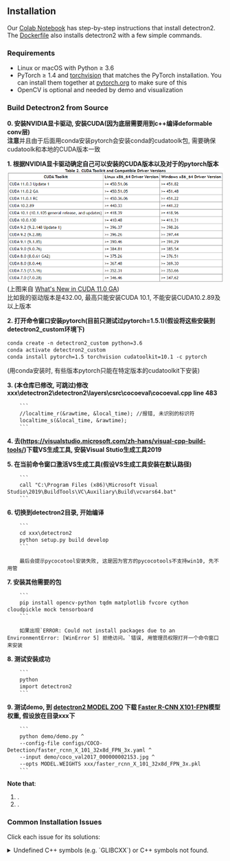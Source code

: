 ## Installation

Our [Colab Notebook](https://colab.research.google.com/drive/16jcaJoc6bCFAQ96jDe2HwtXj7BMD_-m5)
has step-by-step instructions that install detectron2.
The [Dockerfile](docker)
also installs detectron2 with a few simple commands.

### Requirements
- Linux or macOS with Python ≥ 3.6
- PyTorch ≥ 1.4 and [torchvision](https://github.com/pytorch/vision/) that matches the PyTorch installation.
  You can install them together at [pytorch.org](https://pytorch.org) to make sure of this
- OpenCV is optional and needed by demo and visualization


### Build Detectron2 from Source
**0. 安装NVIDIA显卡驱动, 安装CUDA(因为底层需要用到c++编译deformable conv层)**  
  **注意**并且由于后面用conda安装pytorch会安装conda的cudatoolk包, 需要确保cudatoolk和本地的CUDA版本一致

**1. 根据NVIDIA显卡驱动确定自己可以安装的CUDA版本以及对于的pytorch版本**  
  <img src="introduce_materials/cuda_version.png" width="800" >  
  (上图来自 [What's New in CUDA 11.0 GA](https://docs.nvidia.com/cuda/cuda-toolkit-release-notes/index.html#cuda-whats-new))  
  比如我的驱动版本是432.00, 最高只能安装CUDA 10.1, 不能安装CUDA10.2.89及以上版本


**2. 打开命令窗口安装pytorch(目前只测试过pytorch=1.5.1)(假设将这些安装到detectron2_custom环境下)**  
```
conda create -n detectron2_custom python=3.6
conda activate detectron2_custom
conda install pytorch=1.5 torchvision cudatoolkit=10.1 -c pytorch
```  
(用conda安装时, 有些版本pytorch只能在特定版本的cudatoolkit下安装)


**3. (**本仓库已修改, 可跳过**)修改xxx\detectron2\detectron2\layers\csrc\cocoeval\cocoeval.cpp line 483**

		```
		//localtime_r(&rawtime, &local_time); //报错, 未识别的标识符
		localtime_s(&local_time, &rawtime);
		```


**4. 去(https://visualstudio.microsoft.com/zh-hans/visual-cpp-build-tools/)下载VS生成工具, 安装Visual Stutio生成工具2019**


**5. 在当前命令窗口激活VS生成工具(假设VS生成工具安装在默认路径)**

		```
		call "C:\Program Files (x86)\Microsoft Visual Studio\2019\BuildTools\VC\Auxiliary\Build\vcvars64.bat"
		```


**6. 切换到detectron2目录, 开始编译**

		```
		cd xxx\detectron2
		python setup.py build develop
		```

		最后会提示pycocotool安装失败, 这是因为官方的pycocotools不支持win10, 先不用管


**7. 安装其他需要的包**

		```
		pip install opencv-python tqdm matplotlib fvcore cython cloudpickle mock tensorboard
		```

		如果出现`ERROR: Could not install packages due to an EnvironmentError: [WinError 5] 拒绝访问。`错误, 用管理员权限打开一个命令窗口来安装


**8. 测试安装成功**

		```
		python
		import detectron2
		```


**9. 测试demo, 到 [detectron2 MODEL ZOO](https://github.com/facebookresearch/detectron2/blob/master/MODEL_ZOO.md) 下载 [Faster R-CNN X101-FPN](https://dl.fbaipublicfiles.com/detectron2/COCO-Detection/faster_rcnn_X_101_32x8d_FPN_3x/139173657/model_final_68b088.pkl)模型权重, 假设放在目录xxx下**

		```
		python demo/demo.py ^
		--config-file configs/COCO-Detection/faster_rcnn_X_101_32x8d_FPN_3x.yaml ^
		--input demo/coco_val2017_000000002153.jpg ^
		--opts MODEL.WEIGHTS xxx/faster_rcnn_X_101_32x8d_FPN_3x.pkl
		```



**Note that**:
1. .
2. .

### Common Installation Issues

Click each issue for its solutions:

<details>
<summary>
Undefined C++ symbols (e.g. `GLIBCXX`) or C++ symbols not found.
</summary>
<br/>
Usually it's because the library is compiled with a newer C++ compiler but run with an old C++ runtime.

This often happens with old anaconda.
Try `conda update libgcc`. Then rebuild detectron2.

The fundamental solution is to run the code with proper C++ runtime.
One way is to use `LD_PRELOAD=/path/to/libstdc++.so`.

</details>
